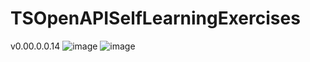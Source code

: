 # TSOpenAPISelfLearningExercises
v0.00.0.0.14
![image](https://github.com/user-attachments/assets/a817e42b-8ecc-4b04-89be-86ed6e579942)
![image](https://github.com/user-attachments/assets/514762a3-56ab-4212-94d9-9d5880bfd533)

